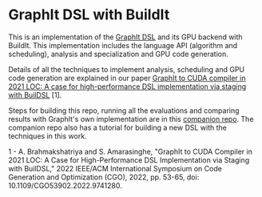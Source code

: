 # GraphIt DSL with BuildIt 

This is an implementation of the [GraphIt DSL](https://graphit-lang.org) and its GPU backend with BuildIt. This implementation includes the language API (algorithm and scheduling), analysis and specialization and GPU code generation. 

Details of all the techniques to implement analysis, scheduling and GPU code generation are explained in our paper [GraphIt to CUDA compiler in 2021 LOC: A case for high-performance DSL implementation via staging with BuilDSL](https://buildit.so/publications) [1]. 

Steps for building this repo, running all the evaluations and comparing results with GraphIt's own implementation are in this [companion repo](https://github.com/BuildIt-lang/buildsl_cgo22_artifacts). The companion repo also has a tutorial for building a new DSL with the techniques in this work. 



1 - A. Brahmakshatriya and S. Amarasinghe, "GraphIt to CUDA Compiler in 2021 LOC: A Case for High-Performance DSL Implementation via Staging with BuilDSL," 2022 IEEE/ACM International Symposium on Code Generation and Optimization (CGO), 2022, pp. 53-65, doi: 10.1109/CGO53902.2022.9741280.
